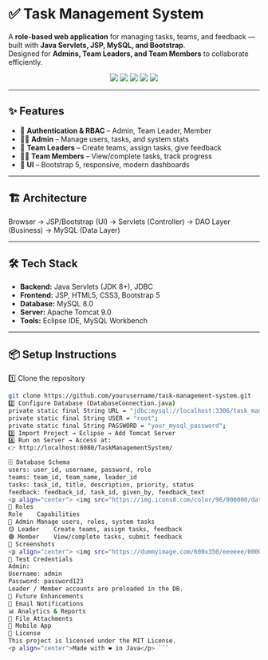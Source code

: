 # ✅ Task Management System  

A **role-based web application** for managing tasks, teams, and feedback — built with **Java Servlets, JSP, MySQL, and Bootstrap**.  
Designed for **Admins, Team Leaders, and Team Members** to collaborate efficiently.  

<p align="center">
  <img src="https://img.shields.io/badge/Java-ED8B00?style=for-the-badge&logo=java&logoColor=white"/>
  <img src="https://img.shields.io/badge/JSP-007396?style=for-the-badge&logo=oracle&logoColor=white"/>
  <img src="https://img.shields.io/badge/MySQL-005C84?style=for-the-badge&logo=mysql&logoColor=white"/>
  <img src="https://img.shields.io/badge/Bootstrap-563D7C?style=for-the-badge&logo=bootstrap&logoColor=white"/>
  <img src="https://img.shields.io/badge/Tomcat-F8DC75?style=for-the-badge&logo=apachetomcat&logoColor=black"/>
</p>

---

## ✨ Features

- 🔐 **Authentication & RBAC** – Admin, Team Leader, Member  
- 👨‍💼 **Admin** – Manage users, tasks, and system stats  
- 👔 **Team Leaders** – Create teams, assign tasks, give feedback  
- 👨‍💻 **Team Members** – View/complete tasks, track progress  
- 🎨 **UI** – Bootstrap 5, responsive, modern dashboards  

---

## 🏗️ Architecture  

Browser → JSP/Bootstrap (UI) → Servlets (Controller)
→ DAO Layer (Business) → MySQL (Data Layer)

---

## 🛠️ Tech Stack  

- **Backend:** Java Servlets (JDK 8+), JDBC  
- **Frontend:** JSP, HTML5, CSS3, Bootstrap 5  
- **Database:** MySQL 8.0  
- **Server:** Apache Tomcat 9.0  
- **Tools:** Eclipse IDE, MySQL Workbench  

---

## 📦 Setup Instructions  

1️⃣ Clone the repository  
```bash
git clone https://github.com/yourusername/task-management-system.git
2️⃣ Configure Database (DatabaseConnection.java)
private static final String URL = "jdbc:mysql://localhost:3306/task_management_db";
private static final String USER = "root";
private static final String PASSWORD = "your_mysql_password";
3️⃣ Import Project → Eclipse → Add Tomcat Server
4️⃣ Run on Server → Access at:
👉 http://localhost:8080/TaskManagementSystem/

🗄️ Database Schema
users: user_id, username, password, role
teams: team_id, team_name, leader_id
tasks: task_id, title, description, priority, status
feedback: feedback_id, task_id, given_by, feedback_text
<p align="center"> <img src="https://img.icons8.com/color/96/000000/database.png"/> </p>
👥 Roles
Role	Capabilities
🔴 Admin	Manage users, roles, system tasks
🟡 Leader	Create teams, assign tasks, feedback
🟢 Member	View/complete tasks, submit feedback
📸 Screenshots
<p align="center"> <img src="https://dummyimage.com/600x350/eeeeee/000000&text=Login+Page" width="45%"/> <img src="https://dummyimage.com/600x350/eeeeee/000000&text=Dashboard" width="45%"/> </p>
🔑 Test Credentials
Admin:
Username: admin
Password: password123
Leader / Member accounts are preloaded in the DB.
🚀 Future Enhancements
📧 Email Notifications
📊 Analytics & Reports
📂 File Attachments
📱 Mobile App
📄 License
This project is licensed under the MIT License.
<p align="center">Made with ❤️ in Java</p> ```
